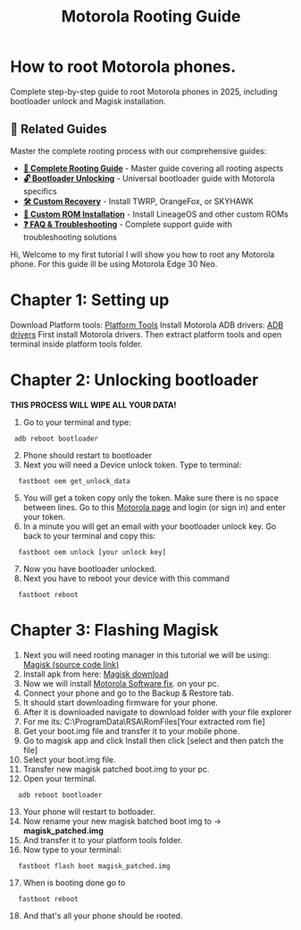 ﻿---
layout: doc
title: Motorola Rooting Guide
description: "Complete step-by-step guide to root Motorola phones in 2025. Learn how to unlock bootloader and install Magisk on Motorola devices."
head:
  - - link
    - rel: canonical
      href: https://awesome-android-root.org/android-root-guides/how-to-root-motorola-phone
  - - meta
    - property: og:type
      content: article
  - - meta
    - property: og:title
      content: Complete Motorola Rooting Guide - Bootloader Unlock & Magisk 2025
  - - meta
    - property: og:description
      content: Root your Motorola device with this comprehensive guide covering bootloader unlock, Magisk installation, and step-by-step instructions for Motorola Edge 30 Neo.
  - - meta
    - property: og:url
      content: https://awesome-android-root.org/android-root-guides/how-to-root-motorola-phone
  - - meta
    - property: og:image
      content: https://awesome-android-root.org/images/og/motorola.png
  - - meta
    - name: twitter:card
      content: summary_large_image
  - - meta
    - name: twitter:title
      content: Motorola Rooting Guide - Edge 30 Neo & More 2025
  - - meta
    - name: twitter:description
      content: Complete step-by-step guide to root Motorola phones. Covers bootloader unlock, Magisk installation, and troubleshooting.
  - - meta
    - name: keywords
      content: motorola root guide, motorola edge 30 neo root, motorola bootloader unlock, motorola magisk, motorola rooting 2025, motorola adb drivers, motorola software fix, fastboot motorola, motorola unlock token, motorola rooting tutorial
  - - meta
    - name: author
      content: Awesome Android Root Project
  - - meta
    - property: article:author
      content: https://github.com/fynks/awesome-android-root
  - - meta
    - property: article:section
      content: Rooting Guides
  - - meta
    - property: article:tag
      content: Motorola
  - - meta
    - property: article:tag
      content: Bootloader Unlock
  - - meta
    - property: article:tag
      content: Magisk
  - - meta
    - property: article:published_time
      content: 2025-06-11
  - - meta
    - property: article:modified_time
      content: 2025-06-11
  - - meta
    - name: robots
      content: index, follow, max-image-preview:large
---

# How to root Motorola phones.

Complete step-by-step guide to root Motorola phones in 2025, including bootloader unlock and Magisk installation.

## 🔗 Related Guides
Master the complete rooting process with our comprehensive guides:
- **[📖 Complete Rooting Guide](./index.md)** - Master guide covering all rooting aspects
- **[🔓 Bootloader Unlocking](./how-to-unlock-bootloader.md)** - Universal bootloader guide with Motorola specifics
- **[🛠️ Custom Recovery](./how-to-install-custom-recovery.md)** - Install TWRP, OrangeFox, or SKYHAWK
- **[🌟 Custom ROM Installation](./custom-rom-installation.md)** - Install LineageOS and other custom ROMs
- **[❓ FAQ & Troubleshooting](../faqs.md)** - Complete support guide with troubleshooting solutions

Hi, 
Welcome to my first tutorial I will show you how to root any Motorola phone.
For this guide ill be using Motorola Edge 30 Neo.


# Chapter 1: Setting up

Download Platform tools: [Platform Tools](https://dl.google.com/android/repository/platform-tools-latest-windows.zip)
Install Motorola ADB drivers: [ADB drivers](https://en-us.support.motorola.com/app/usb-drivers)
First install Motorola drivers.
Then extract platform tools and open terminal inside platform tools folder.

# Chapter 2: Unlocking bootloader
**THIS PROCESS WILL WIPE ALL YOUR DATA!**

1. Go to your terminal and type:
 ```
  adb reboot bootloader
 ```
2. Phone should restart to bootloader
3. Next you will need a Device unlock token.
Type to terminal:
  ```
    fastboot oem get_unlock_data
  ```
5. You will get a token copy only the token.
Make sure there is no space between lines.
Go to this [Motorola page](https://en-us.support.motorola.com/app/standalone/bootloader/unlock-your-device-a) and login (or sign in) and enter  your token.
6. In a minute you will get an email with your bootloader unlock key.
Go back to your terminal and copy this:
  ```
    fastboot oem unlock [your unlock key]
  ```
7. Now you have bootloader unlocked.
8. Next you have to reboot your device with this command
  
  ```
    fastboot reboot
  ```

# Chapter 3: Flashing Magisk
1. Next you will need rooting manager in this tutorial we will be using: [Magisk (source code link)](https://github.com/topjohnwu/Magisk) 
2. Install apk from here: [Magisk download](https://github.com/topjohnwu/Magisk/releases/tag/v29.0)
3. Now we will install [Motorola Software fix](https://en-us.support.motorola.com/app/softwarefix). on your pc.
4. Connect your phone and go to the Backup & Restore tab.
5. It should start downloading firmware for your phone.
6. After it is downloaded navigate to download folder with your file explorer   
7. For me its: C:\ProgramData\RSA\RomFiles\[Your extracted rom fie] 
8. Get your boot.img file and transfer it to your mobile phone.
9. Go to magisk app and click Install then click [select and then patch the file]
10. Select your boot.img file.
11. Transfer new magisk patched boot.img to your pc.
12. Open your terminal.
  ```
    adb reboot bootloader
  ```
13. Your phone will restart to botloader.
14. Now rename your new magisk batched boot img to -> **magisk_patched.img**
15. And transfer it to your platform tools folder.
16. Now type to your terminal:
  ```
    fastboot flash boot magisk_patched.img
  ```
17. When is booting done go to 
  ```
    fastboot reboot
  ```
18. And that's all your phone should be rooted. 



